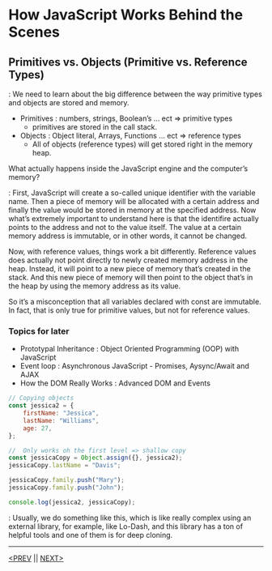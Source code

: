 # How JavaScript Works Behind the Scenes

## Primitives vs. Objects (Primitive vs. Reference Types)

: We need to learn about the big difference between the way primitive types and objects are stored and memory.

-   Primitives : numbers, strings, Boolean’s … ect ⇒ primitive types
    -   primitives are stored in the call stack.
-   Objects : Object literal, Arrays, Functions … ect ⇒ reference types
    -   All of objects (reference types) will get stored right in the memory heap.

What actually happens inside the JavaScript engine and the computer’s memory?

: First, JavaScript will create a so-called unique identifier with the variable name. Then a piece of memory will be allocated with a certain address and finally the value would be stored in memory at the specified address. Now what’s extremely important to understand here is that the identifire actually points to the address and not to the value itself. The value at a certain memory address is immutable, or in other words, it cannot be changed.

Now, with reference values, things work a bit differently. Reference values does actually not point directly to newly created memory address in the heap. Instead, it will point to a new piece of memory that’s created in the stack. And this new piece of memory will then point to the object that’s in the heap by using the memory address as its value.

So it’s a misconception that all variables declared with const are immutable. In fact, that is only true for primitive values, but not for reference values.

### Topics for later

-   Prototypal Inheritance : Object Oriented Programming (OOP) with JavaScript
-   Event loop : Asynchronous JavaScript - Promises, Aysync/Await and AJAX
-   How the DOM Really Works : Advanced DOM and Events

```jsx
// Copying objects
const jessica2 = {
	firstName: "Jessica",
	lastName: "Williams",
	age: 27,
};

//  Only works oh the first level => shallow copy
const jessicaCopy = Object.assign({}, jessica2);
jessicaCopy.lastName = "Davis";

jessicaCopy.family.push("Mary");
jessicaCopy.family.push("John");

console.log(jessica2, jessicaCopy);
```

: Usually, we do something like this, which is like really complex using an external library, for example, like Lo-Dash, and this library has a ton of helpful tools and one of them is for deep cloning.

---

[<PREV](./cjs220919.md) || [NEXT>](./cjs220920.md)
